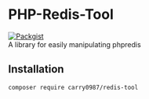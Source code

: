 # PHP-Redis-Tool
[![Packgist](https://img.shields.io/packagist/v/carry0987/redis-tool.svg?style=flat-square)](https://packagist.org/packages/carry0987/redis-tool)  
A library for easily manipulating phpredis

## Installation
```bash
composer require carry0987/redis-tool
```
